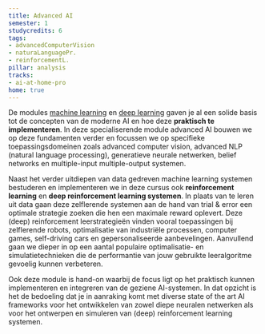 ```yaml
---
title: Advanced AI
semester: 1
studycredits: 6
tags:
- advancedComputerVision
- naturaLanguagePr.
- reinforcementL.
pillar: analysis
tracks:
- ai-at-home-pro
home: true
---
```


De modules <a class="js-module-link" href="/programma/machine-learning-at-home/">machine learning</a> en <a class="js-module-link" href="/programma/deep-learning-at-home/">deep learning</a> gaven je al een solide basis tot de concepten van de moderne AI en hoe deze **praktisch te implementeren**. In deze specialiserende module advanced AI bouwen we op deze fundamenten verder en focussen we op specifieke toepassingsdomeinen zoals advanced computer vision, advanced NLP (natural language processing), generatieve neurale netwerken, belief networks en multiple-input multiple-output systemen.


Naast het verder uitdiepen van data gedreven machine learning systemen bestuderen en implementeren we in deze cursus ook **reinforcement learning** en **deep reinforcement learning systemen**. In plaats van te leren uit data gaan deze zelflerende systemen aan de hand van trial & error een optimale strategie zoeken die hen een maximale reward oplevert. Deze (deep) reinforcement leerstrategieën vinden vooral toepassingen bij zelflerende robots, optimalisatie van industriële processen, computer games, self-driving cars en gepersonaliseerde aanbevelingen. Aanvullend gaan we dieper in op een aantal populaire optimalisatie- en simulatietechnieken die de performantie van jouw gebruikte leeralgoritme gevoelig kunnen verbeteren.


Ook deze module is hand-on waarbij de focus ligt op het praktisch kunnen implementeren en integreren van de geziene AI-systemen. In dat opzicht is het de bedoeling dat je in aanraking komt met diverse state of the art AI frameworks voor het ontwikkelen van zowel diepe neuralen netwerken als voor het ontwerpen en simuleren van (deep) reinforcement learning systemen.
